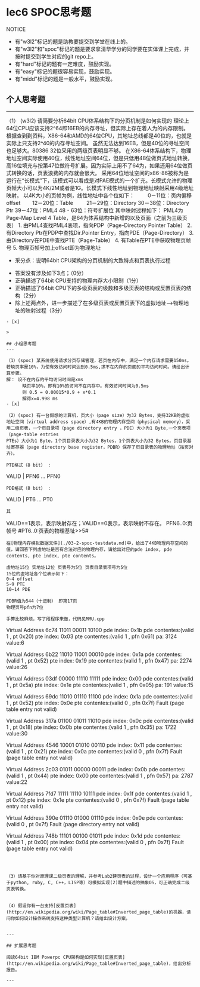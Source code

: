# lec6 SPOC思考题


NOTICE
- 有"w3l2"标记的题是助教要提交到学堂在线上的。
- 有"w3l2"和"spoc"标记的题是要求拿清华学分的同学要在实体课上完成，并按时提交到学生对应的git repo上。
- 有"hard"标记的题有一定难度，鼓励实现。
- 有"easy"标记的题很容易实现，鼓励实现。
- 有"midd"标记的题是一般水平，鼓励实现。


## 个人思考题
---

（1） (w3l2) 请简要分析64bit CPU体系结构下的分页机制是如何实现的
        理论上64位CPU应该支持2^64即16EB的内存寻址，但实际上存在着人为的内存限制。根据查到到资料，X86-64和AMD的64位CPU，其地址总线都是40位的，也就是实际上只支持2^40的内存寻址空间。
        虽然无法达到16EB，但是40位的寻址空间也足够大。80386 32位采用的两级页表明显不够。
        在X86-64体系结构下，物理地址空间实际使用40位，线性地址空间64位，但是只低用48位做页式地址转换，高16位填充与按第47位做符号扩展。因为实际上用不了64为，如果还用64位做页式转换的话，页表浪费的内存就会很大。
        采用64位地址空间的x86-86被称为是运行在“长模式”下，该模式可以看成是对PAE模式的一个扩充。长模式允许的物理页帧大小可以为4K/2M或者是1G。长模式下线性地址到物理地址映射采用4级地址映射。
        以4K大小的页帧为例，线性地址中各个位如下： 　　
        0－11位：页内偏移offset　　
       12－20位：Table 　　
       21－29位：Directory
       30－38位：Directory Ptr
       39－47位：PML4
       48 - 63位：符号扩展位
       其中映射过程如下：
       PML4为Page-Map Level 4 Table，是64为体系结构中新增的以及页面（之前为三级页表） 
       1. 由PML4查找PML4表项，指向PDP（Page-Directory Pointer Table）
       2. 有Directory Ptr在PDP中查找Dir.Pointer Entry，指向PDE（Page-Directory）
       3. 由Directory在PDE中查找PTE（Page-Table）
       4. 有Table在PTE中获取物理页帧号
       5. 物理页帧号加上offset即为物理地址
       　　　　

  + 采分点：说明64bit CPU架构的分页机制的大致特点和页表执行过程
  - 答案没有涉及如下3点；（0分）
  - 正确描述了64bit CPU支持的物理内存大小限制（1分）
  - 正确描述了64bit CPU下的多级页表的级数和多级页表的结构或反置页表的结构（2分）
  - 除上述两点外，进一步描述了在多级页表或反置页表下的虚拟地址-->物理地址的映射过程（3分）
 ```
- [x]  

>  

## 小组思考题
---

（1）(spoc) 某系统使用请求分页存储管理，若页在内存中，满足一个内存请求需要150ns。若缺页率是10%，为使有效访问时间达到0.5ms,求不在内存的页面的平均访问时间。请给出计算步骤。 
解： 设不在内存的平均访问时间是xms
       缺页率10%，即有10%的访问不在内存中。有效访问时间为0.5ms
       则 0.5 = 0.00015*0.9 + x*0.1
       解得x=4.998 ms
- [x]  

（2）(spoc) 有一台假想的计算机，页大小（page size）为32 Bytes，支持32KB的虚拟地址空间（virtual address space）,有4KB的物理内存空间（physical memory），采用二级页表，一个页目录项（page directory entry ，PDE）大小为1 Byte,一个页表项（page-table entries
PTEs）大小为1 Byte，1个页目录表大小为32 Bytes，1个页表大小为32 Bytes。页目录基址寄存器（page directory base register，PDBR）保存了页目录表的物理地址（按页对齐）。

PTE格式（8 bit） :
```
  VALID | PFN6 ... PFN0
```
PDE格式（8 bit） :
```
  VALID | PT6 ... PT0
```
其
```
VALID==1表示，表示映射存在；VALID==0表示，表示映射不存在。
PFN6..0:页帧号
#PT6..0:页表的物理基址>>5#
```
在[物理内存模拟数据文件](./03-2-spoc-testdata.md)中，给出了4KB物理内存空间的值，请回答下列虚地址是否有合法对应的物理内存，请给出对应的pde index, pde contents, pte index, pte contents。

虚地址15位 实地址12位 页表号为5位 页表目录表项号为5位
15位的虚地址各个位表示如下：
0~4 offset
5~9 PTE
10~14 PDE

PDBR值为544（十进制） 即第17页
物理页号pfn为7位

手算比较麻烦，写了段程序来做，代码见MMU.cpp

```
Virtual Address 6c74
11011 00011 10100
pde index: 0x1b  pde  contentes:(valid 1 , pt  0x20)
pte index: 0x03  pte  contentes:(valid 1 , pfn  0x61)
pa: 3124 value:6

Virtual Address 6b22
11010 11001 00010
pde index: 0x1a  pde  contentes:(valid 1 , pt  0x52)
pte index: 0x19  pte  contentes:(valid 1 , pfn  0x47)
pa: 2274 value:26


Virtual Address 03df
00000 11110 11111
pde index: 0x00  pde  contentes:(valid 1 , pt  0x5a)
pte index: 0x1e  pte  contentes:(valid 1 , pfn  0x05)
pa: 191 value:15

      
Virtual Address 69dc
11010 01110 11100
pde index: 0x1a  pde  contentes:(valid 1 , pt  0x52)
pte index: 0x0e  pte  contentes:(valid 0 , pfn  0x7f)
Fault (page table entry not valid)


Virtual Address 317a
01100 01011 11010
pde index: 0x0c  pde  contentes:(valid 1 , pt  0x18)
pte index: 0x0b  pte  contentes:(valid 1 , pfn  0x35)
pa: 1722 value:30


Virtual Address 4546
10001 01010 00110
pde index: 0x11  pde  contentes:(valid 1 , pt  0x21)
pte index: 0x0a  pte  contentes:(valid 0 , pfn  0x7f)
Fault (page table entry not valid)

      
Virtual Address 2c03
01011 00000 00011
pde index: 0x0b  pde  contentes:(valid 1 , pt  0x44)
pte index: 0x00  pte  contentes:(valid 1 , pfn  0x57)
pa: 2787 value:22

Virtual Address 7fd7
11111 11110 10111
pde index: 0x1f  pde  contentes:(valid 1 , pt  0x12)
pte index: 0x1e  pte  contentes:(valid 0 , pfn  0x7f)
Fault (page table entry not valid)


Virtual Address 390e
01110 01000 01110
pde index: 0x0e  pde  contentes:(valid 0 , pt  0x7f)
Fault (page directory entry not valid)

Virtual Address 748b
11101 00100 01011
pde index: 0x1d  pde  contentes:(valid 1 , pt  0x00)
pte index: 0x04  pte  contentes:(valid 0 , pfn  0x7f)
Fault (page table entry not valid)

```



（3）请基于你对原理课二级页表的理解，并参考Lab2建页表的过程，设计一个应用程序（可基于python, ruby, C, C++，LISP等）可模拟实现(2)题中描述的抽象OS，可正确完成二级页表转换。


（4）假设你有一台支持[反置页表](http://en.wikipedia.org/wiki/Page_table#Inverted_page_table)的机器，请问你如何设计操作系统支持这种类型计算机？请给出设计方案。


--- 

## 扩展思考题

阅读64bit IBM Powerpc CPU架构是如何实现[反置页表](http://en.wikipedia.org/wiki/Page_table#Inverted_page_table)，给出分析报告。

--- 
